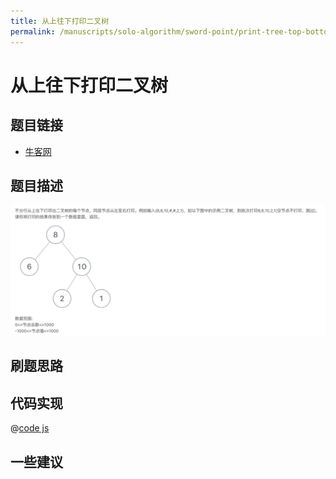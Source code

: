 ```yaml
---
title: 从上往下打印二叉树
permalink: /manuscripts/solo-algorithm/sword-point/print-tree-top-bottom.html
---
```

# 从上往下打印二叉树

## 题目链接

- [牛客网](https://www.nowcoder.com/share/jump/8484115461699854493561)

## 题目描述

![](../images/printFromTopToBottom.png)

## 刷题思路

## 代码实现

@[code js](@algorithm/sword-point/树/printFromTopToBottom.js)

## 一些建议
